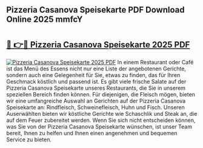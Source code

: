 ## Pizzeria Casanova Speisekarte PDF Download Online 2025 mmfcY

# <h2><a href="http://gc7dzb.nevu.top/?p=Pizzeria+Casanova+Speisekarte">🔗 👉🔴 Pizzeria Casanova Speisekarte 2025 PDF</a></h2>

[![Pizzeria Casanova Speisekarte 2025 PDF](https://i.imgur.com/dBaPXMq.png)](http://gc7dzb.nevu.top/?p=Pizzeria+Casanova+Speisekarte)
In einem Restaurant oder Café ist das Menü des Essens nicht nur eine Liste der angebotenen Gerichte, sondern auch eine Gelegenheit für Sie, etwas zu finden, das für Ihren Geschmack köstlich und passend ist. Es gibt viele frische Salate auf der Pizzeria Casanova Speisekarte unseres Restaurants, die Sie in unserem speziellen Bereich finden können. Für diejenigen, die Fleisch mögen, bieten wir eine umfangreiche Auswahl an Gerichten auf der Pizzeria Casanova Speisekarte an: Rindfleisch, Schweinefleisch, Huhn und Fisch. Unseren Auserwählten bieten wir köstliche Gerichte wie Schaschlik und Steak an, die auf dem Feuer zubereitet werden. Wenn Sie sich nicht entscheiden können, was Sie von der Pizzeria Casanova Speisekarte wünschen, ist unser Team bereit, Ihnen zu helfen und Ihnen einen angenehmen und bequemen Service zu bieten.
